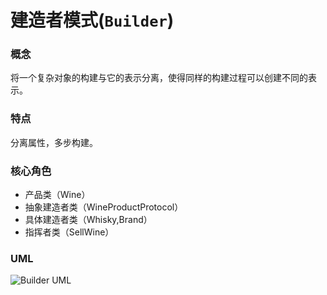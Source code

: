 # 建造者模式(`Builder`)

### 概念
将一个复杂对象的构建与它的表示分离，使得同样的构建过程可以创建不同的表示。

### 特点
分离属性，多步构建。

### 核心角色
* 产品类（Wine）
* 抽象建造者类（WineProductProtocol）
* 具体建造者类（Whisky,Brand）
* 指挥者类（SellWine）

### UML
![Builder UML](https://upload-images.jianshu.io/upload_images/1893416-dcacaf716ef3cdd9.png?imageMogr2/auto-orient/strip%7CimageView2/2/w/1240)
